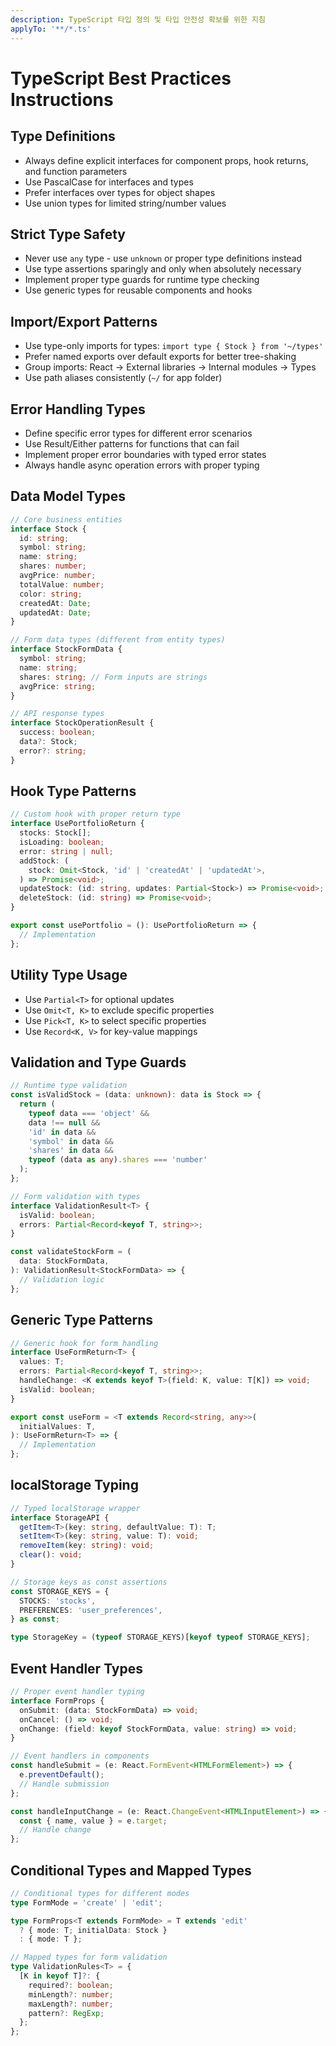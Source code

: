 ```yaml
---
description: TypeScript 타입 정의 및 타입 안전성 확보를 위한 지침
applyTo: '**/*.ts'
---
```


# TypeScript Best Practices Instructions

## Type Definitions

- Always define explicit interfaces for component props, hook returns, and function parameters
- Use PascalCase for interfaces and types
- Prefer interfaces over types for object shapes
- Use union types for limited string/number values

## Strict Type Safety

- Never use `any` type - use `unknown` or proper type definitions instead
- Use type assertions sparingly and only when absolutely necessary
- Implement proper type guards for runtime type checking
- Use generic types for reusable components and hooks

## Import/Export Patterns

- Use type-only imports for types: `import type { Stock } from '~/types'`
- Prefer named exports over default exports for better tree-shaking
- Group imports: React → External libraries → Internal modules → Types
- Use path aliases consistently (`~/` for app folder)

## Error Handling Types

- Define specific error types for different error scenarios
- Use Result/Either patterns for functions that can fail
- Implement proper error boundaries with typed error states
- Always handle async operation errors with proper typing

## Data Model Types

```typescript
// Core business entities
interface Stock {
  id: string;
  symbol: string;
  name: string;
  shares: number;
  avgPrice: number;
  totalValue: number;
  color: string;
  createdAt: Date;
  updatedAt: Date;
}

// Form data types (different from entity types)
interface StockFormData {
  symbol: string;
  name: string;
  shares: string; // Form inputs are strings
  avgPrice: string;
}

// API response types
interface StockOperationResult {
  success: boolean;
  data?: Stock;
  error?: string;
}
```

## Hook Type Patterns

```typescript
// Custom hook with proper return type
interface UsePortfolioReturn {
  stocks: Stock[];
  isLoading: boolean;
  error: string | null;
  addStock: (
    stock: Omit<Stock, 'id' | 'createdAt' | 'updatedAt'>,
  ) => Promise<void>;
  updateStock: (id: string, updates: Partial<Stock>) => Promise<void>;
  deleteStock: (id: string) => Promise<void>;
}

export const usePortfolio = (): UsePortfolioReturn => {
  // Implementation
};
```

## Utility Type Usage

- Use `Partial<T>` for optional updates
- Use `Omit<T, K>` to exclude specific properties
- Use `Pick<T, K>` to select specific properties
- Use `Record<K, V>` for key-value mappings

## Validation and Type Guards

```typescript
// Runtime type validation
const isValidStock = (data: unknown): data is Stock => {
  return (
    typeof data === 'object' &&
    data !== null &&
    'id' in data &&
    'symbol' in data &&
    'shares' in data &&
    typeof (data as any).shares === 'number'
  );
};

// Form validation with types
interface ValidationResult<T> {
  isValid: boolean;
  errors: Partial<Record<keyof T, string>>;
}

const validateStockForm = (
  data: StockFormData,
): ValidationResult<StockFormData> => {
  // Validation logic
};
```

## Generic Type Patterns

```typescript
// Generic hook for form handling
interface UseFormReturn<T> {
  values: T;
  errors: Partial<Record<keyof T, string>>;
  handleChange: <K extends keyof T>(field: K, value: T[K]) => void;
  isValid: boolean;
}

export const useForm = <T extends Record<string, any>>(
  initialValues: T,
): UseFormReturn<T> => {
  // Implementation
};
```

## localStorage Typing

```typescript
// Typed localStorage wrapper
interface StorageAPI {
  getItem<T>(key: string, defaultValue: T): T;
  setItem<T>(key: string, value: T): void;
  removeItem(key: string): void;
  clear(): void;
}

// Storage keys as const assertions
const STORAGE_KEYS = {
  STOCKS: 'stocks',
  PREFERENCES: 'user_preferences',
} as const;

type StorageKey = (typeof STORAGE_KEYS)[keyof typeof STORAGE_KEYS];
```

## Event Handler Types

```typescript
// Proper event handler typing
interface FormProps {
  onSubmit: (data: StockFormData) => void;
  onCancel: () => void;
  onChange: (field: keyof StockFormData, value: string) => void;
}

// Event handlers in components
const handleSubmit = (e: React.FormEvent<HTMLFormElement>) => {
  e.preventDefault();
  // Handle submission
};

const handleInputChange = (e: React.ChangeEvent<HTMLInputElement>) => {
  const { name, value } = e.target;
  // Handle change
};
```

## Conditional Types and Mapped Types

```typescript
// Conditional types for different modes
type FormMode = 'create' | 'edit';

type FormProps<T extends FormMode> = T extends 'edit'
  ? { mode: T; initialData: Stock }
  : { mode: T };

// Mapped types for form validation
type ValidationRules<T> = {
  [K in keyof T]?: {
    required?: boolean;
    minLength?: number;
    maxLength?: number;
    pattern?: RegExp;
  };
};
```
